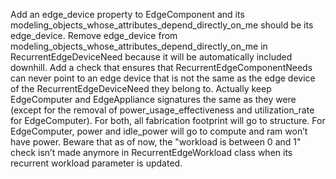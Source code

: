 Add an edge_device property to EdgeComponent and its modeling_objects_whose_attributes_depend_directly_on_me should be its edge_device. Remove edge_device from modeling_objects_whose_attributes_depend_directly_on_me in RecurrentEdgeDeviceNeed because it will be automatically included downhill. Add a check that ensures that RecurrentEdgeComponentNeeds can never point to an edge device that is not the same as the edge device of the RecurrentEdgeDeviceNeed they belong to.
Actually keep EdgeComputer and EdgeAppliance signatures the same as they were (except for the removal of power_usage_effectiveness and utilization_rate for EdgeComputer). For both, all fabrication footprint will go to structure. For EdgeComputer, power and idle_power will go to compute and ram won’t have power.
Beware that as of now, the "workload is between 0 and 1" check isn’t made anymore in RecurrentEdgeWorkload class when its recurrent workload parameter is updated.
